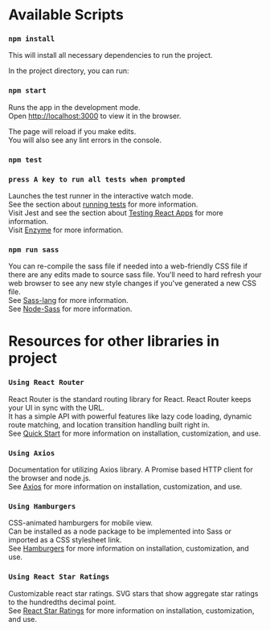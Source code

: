 # Available Scripts

### `npm install`

This will install all necessary dependencies to run the project.<br>

In the project directory, you can run:<br>

### `npm start`

Runs the app in the development mode.<br>
Open [http://localhost:3000](http://localhost:3000) to view it in the browser.

The page will reload if you make edits.<br>
You will also see any lint errors in the console.

### `npm test`

### `press A key to run all tests when prompted`

Launches the test runner in the interactive watch mode.<br>
See the section about [running tests](https://facebook.github.io/create-react-app/docs/running-tests) for more information.<br>
Visit Jest and see the section about [Testing React Apps](https://jestjs.io/docs/en/tutorial-react) for more information.<br>
Visit [Enzyme](https://airbnb.io/enzyme/) for more information.

### `npm run sass`

You can re-compile the sass file if needed into a web-friendly CSS file if there are any edits made to source sass file. You'll need to hard refresh your web browser to see any new style changes if you've generated a new CSS file.<br>
See [Sass-lang](https://sass-lang.com) for more information.<br>
See [Node-Sass](https://github.com/sass/node-sass) for more information.

# Resources for other libraries in project

### `Using React Router`

React Router is the standard routing library for React. React Router keeps your UI in sync with the URL.<br>
It has a simple API with powerful features like lazy code loading, dynamic route matching, and location transition handling built right in.<br>
See [Quick Start](https://reacttraining.com/react-router/web/guides/quick-start) for more information on installation, customization, and use.

### `Using Axios`

Documentation for utilizing Axios library. A Promise based HTTP client for the browser and node.js.<br>
See [Axios](https://github.com/axios/axios) for more information on installation, customization, and use.

### `Using Hamburgers`

CSS-animated hamburgers for mobile view.<br>
Can be installed as a node package to be implemented into Sass or imported as a CSS stylesheet link.<br>
See [Hamburgers](https://jonsuh.com/hamburgers/) for more information on installation, customization, and use.

### `Using React Star Ratings`

Customizable react star ratings. SVG stars that show aggregate star ratings to the hundredths decimal point.<br>
See [React Star Ratings](https://github.com/ekeric13/react-star-ratings) for more information on installation, customization, and use.
